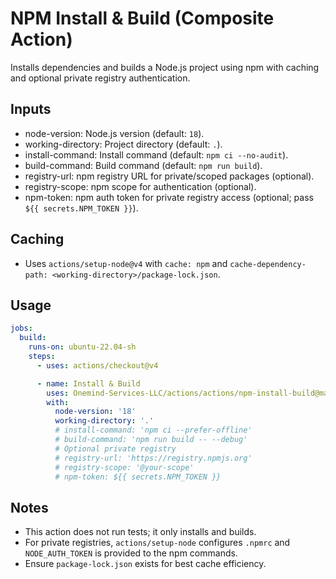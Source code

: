 # NPM Install & Build (Composite Action)

Installs dependencies and builds a Node.js project using npm with caching and optional private registry authentication.

## Inputs

- node-version: Node.js version (default: `18`).
- working-directory: Project directory (default: `.`).
- install-command: Install command (default: `npm ci --no-audit`).
- build-command: Build command (default: `npm run build`).
- registry-url: npm registry URL for private/scoped packages (optional).
- registry-scope: npm scope for authentication (optional).
- npm-token: npm auth token for private registry access (optional; pass `${{ secrets.NPM_TOKEN }}`).

## Caching

- Uses `actions/setup-node@v4` with `cache: npm` and `cache-dependency-path: <working-directory>/package-lock.json`.

## Usage

```yaml
jobs:
  build:
    runs-on: ubuntu-22.04-sh
    steps:
      - uses: actions/checkout@v4

      - name: Install & Build
        uses: Onemind-Services-LLC/actions/actions/npm-install-build@master
        with:
          node-version: '18'
          working-directory: '.'
          # install-command: 'npm ci --prefer-offline'
          # build-command: 'npm run build -- --debug'
          # Optional private registry
          # registry-url: 'https://registry.npmjs.org'
          # registry-scope: '@your-scope'
          # npm-token: ${{ secrets.NPM_TOKEN }}
```

## Notes

- This action does not run tests; it only installs and builds.
- For private registries, `actions/setup-node` configures `.npmrc` and `NODE_AUTH_TOKEN` is provided to the npm commands.
- Ensure `package-lock.json` exists for best cache efficiency.
